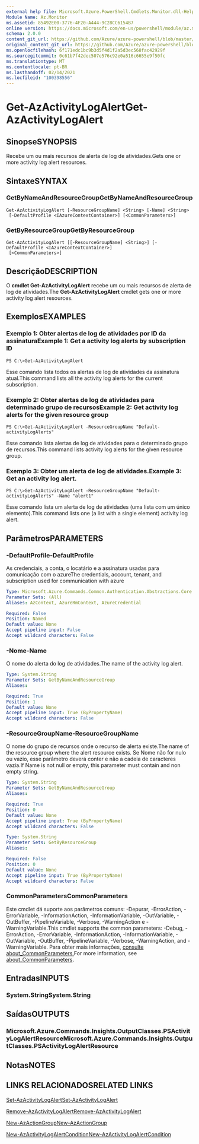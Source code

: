 ```yaml
---
external help file: Microsoft.Azure.PowerShell.Cmdlets.Monitor.dll-Help.xml
Module Name: Az.Monitor
ms.assetid: 85492E00-3776-4F20-A444-9C28CC6154B7
online version: https://docs.microsoft.com/en-us/powershell/module/az.monitor/get-azactivitylogalert
schema: 2.0.0
content_git_url: https://github.com/Azure/azure-powershell/blob/master/src/Monitor/Monitor/help/Get-AzActivityLogAlert.md
original_content_git_url: https://github.com/Azure/azure-powershell/blob/master/src/Monitor/Monitor/help/Get-AzActivityLogAlert.md
ms.openlocfilehash: 6f171edc1bc9b3d5f4d1f2a5d3ec568fac42929f
ms.sourcegitcommit: 0c61b7f42dec507e576c92e0a516c6655e9f50fc
ms.translationtype: MT
ms.contentlocale: pt-BR
ms.lasthandoff: 02/14/2021
ms.locfileid: "100398556"
---
```

# <span data-ttu-id="7e024-101">Get-AzActivityLogAlert</span><span class="sxs-lookup"><span data-stu-id="7e024-101">Get-AzActivityLogAlert</span></span>

## <span data-ttu-id="7e024-102">Sinopse</span><span class="sxs-lookup"><span data-stu-id="7e024-102">SYNOPSIS</span></span>
<span data-ttu-id="7e024-103">Recebe um ou mais recursos de alerta de log de atividades.</span><span class="sxs-lookup"><span data-stu-id="7e024-103">Gets one or more activity log alert resources.</span></span>

## <span data-ttu-id="7e024-104">Sintaxe</span><span class="sxs-lookup"><span data-stu-id="7e024-104">SYNTAX</span></span>

### <span data-ttu-id="7e024-105">GetByNameAndResourceGroup</span><span class="sxs-lookup"><span data-stu-id="7e024-105">GetByNameAndResourceGroup</span></span>
```
Get-AzActivityLogAlert [-ResourceGroupName] <String> [-Name] <String>
 [-DefaultProfile <IAzureContextContainer>] [<CommonParameters>]
```

### <span data-ttu-id="7e024-106">GetByResourceGroup</span><span class="sxs-lookup"><span data-stu-id="7e024-106">GetByResourceGroup</span></span>
```
Get-AzActivityLogAlert [[-ResourceGroupName] <String>] [-DefaultProfile <IAzureContextContainer>]
 [<CommonParameters>]
```

## <span data-ttu-id="7e024-107">Descrição</span><span class="sxs-lookup"><span data-stu-id="7e024-107">DESCRIPTION</span></span>
<span data-ttu-id="7e024-108">O **cmdlet Get-AzActivityLogAlert** recebe um ou mais recursos de alerta de log de atividades.</span><span class="sxs-lookup"><span data-stu-id="7e024-108">The **Get-AzActivityLogAlert** cmdlet gets one or more activity log alert resources.</span></span>

## <span data-ttu-id="7e024-109">Exemplos</span><span class="sxs-lookup"><span data-stu-id="7e024-109">EXAMPLES</span></span>

### <span data-ttu-id="7e024-110">Exemplo 1: Obter alertas de log de atividades por ID da assinatura</span><span class="sxs-lookup"><span data-stu-id="7e024-110">Example 1: Get a activity log alerts by subscription ID</span></span>
```
PS C:\>Get-AzActivityLogAlert
```

<span data-ttu-id="7e024-111">Esse comando lista todos os alertas de log de atividades da assinatura atual.</span><span class="sxs-lookup"><span data-stu-id="7e024-111">This command lists all the activity log alerts for the current subscription.</span></span>

### <span data-ttu-id="7e024-112">Exemplo 2: Obter alertas de log de atividades para determinado grupo de recursos</span><span class="sxs-lookup"><span data-stu-id="7e024-112">Example 2: Get activity log alerts for the given resource group</span></span>
```
PS C:\>Get-AzActivityLogAlert -ResourceGroupName "Default-activityLogAlerts"
```

<span data-ttu-id="7e024-113">Esse comando lista alertas de log de atividades para o determinado grupo de recursos.</span><span class="sxs-lookup"><span data-stu-id="7e024-113">This command lists activity log alerts for the given resource group.</span></span>

### <span data-ttu-id="7e024-114">Exemplo 3: Obter um alerta de log de atividades.</span><span class="sxs-lookup"><span data-stu-id="7e024-114">Example 3: Get an activity log alert.</span></span>
```
PS C:\>Get-AzActivityLogAlert -ResourceGroupName "Default-activityLogAlerts" -Name "alert1"
```

<span data-ttu-id="7e024-115">Esse comando lista um alerta de log de atividades (uma lista com um único elemento).</span><span class="sxs-lookup"><span data-stu-id="7e024-115">This command lists one (a list with a single element) activity log alert.</span></span>

## <span data-ttu-id="7e024-116">Parâmetros</span><span class="sxs-lookup"><span data-stu-id="7e024-116">PARAMETERS</span></span>

### <span data-ttu-id="7e024-117">-DefaultProfile</span><span class="sxs-lookup"><span data-stu-id="7e024-117">-DefaultProfile</span></span>
<span data-ttu-id="7e024-118">As credenciais, a conta, o locatário e a assinatura usadas para comunicação com o azure</span><span class="sxs-lookup"><span data-stu-id="7e024-118">The credentials, account, tenant, and subscription used for communication with azure</span></span>

```yaml
Type: Microsoft.Azure.Commands.Common.Authentication.Abstractions.Core.IAzureContextContainer
Parameter Sets: (All)
Aliases: AzContext, AzureRmContext, AzureCredential

Required: False
Position: Named
Default value: None
Accept pipeline input: False
Accept wildcard characters: False
```

### <span data-ttu-id="7e024-119">-Nome</span><span class="sxs-lookup"><span data-stu-id="7e024-119">-Name</span></span>
<span data-ttu-id="7e024-120">O nome do alerta do log de atividades.</span><span class="sxs-lookup"><span data-stu-id="7e024-120">The name of the activity log alert.</span></span>

```yaml
Type: System.String
Parameter Sets: GetByNameAndResourceGroup
Aliases:

Required: True
Position: 1
Default value: None
Accept pipeline input: True (ByPropertyName)
Accept wildcard characters: False
```

### <span data-ttu-id="7e024-121">-ResourceGroupName</span><span class="sxs-lookup"><span data-stu-id="7e024-121">-ResourceGroupName</span></span>
<span data-ttu-id="7e024-122">O nome do grupo de recursos onde o recurso de alerta existe.</span><span class="sxs-lookup"><span data-stu-id="7e024-122">The name of the resource group where the alert resource exists.</span></span>
<span data-ttu-id="7e024-123">Se Nome não for nulo ou vazio, esse parâmetro deverá conter e não a cadeia de caracteres vazia.</span><span class="sxs-lookup"><span data-stu-id="7e024-123">If Name is not null or empty, this parameter must contain and non empty string.</span></span>

```yaml
Type: System.String
Parameter Sets: GetByNameAndResourceGroup
Aliases:

Required: True
Position: 0
Default value: None
Accept pipeline input: True (ByPropertyName)
Accept wildcard characters: False
```

```yaml
Type: System.String
Parameter Sets: GetByResourceGroup
Aliases:

Required: False
Position: 0
Default value: None
Accept pipeline input: True (ByPropertyName)
Accept wildcard characters: False
```

### <span data-ttu-id="7e024-124">CommonParameters</span><span class="sxs-lookup"><span data-stu-id="7e024-124">CommonParameters</span></span>
<span data-ttu-id="7e024-125">Este cmdlet dá suporte aos parâmetros comuns: -Depurar, -ErrorAction, -ErrorVariable, -InformationAction, -InformationVariable, -OutVariable, -OutBuffer, -PipelineVariable, -Verbose, -WarningAction e -WarningVariable.</span><span class="sxs-lookup"><span data-stu-id="7e024-125">This cmdlet supports the common parameters: -Debug, -ErrorAction, -ErrorVariable, -InformationAction, -InformationVariable, -OutVariable, -OutBuffer, -PipelineVariable, -Verbose, -WarningAction, and -WarningVariable.</span></span> <span data-ttu-id="7e024-126">Para obter mais informações, [consulte about_CommonParameters.](http://go.microsoft.com/fwlink/?LinkID=113216)</span><span class="sxs-lookup"><span data-stu-id="7e024-126">For more information, see [about_CommonParameters](http://go.microsoft.com/fwlink/?LinkID=113216).</span></span>

## <span data-ttu-id="7e024-127">Entradas</span><span class="sxs-lookup"><span data-stu-id="7e024-127">INPUTS</span></span>

### <span data-ttu-id="7e024-128">System.String</span><span class="sxs-lookup"><span data-stu-id="7e024-128">System.String</span></span>

## <span data-ttu-id="7e024-129">Saídas</span><span class="sxs-lookup"><span data-stu-id="7e024-129">OUTPUTS</span></span>

### <span data-ttu-id="7e024-130">Microsoft.Azure.Commands.Insights.OutputClasses.PSActivityLogAlertResource</span><span class="sxs-lookup"><span data-stu-id="7e024-130">Microsoft.Azure.Commands.Insights.OutputClasses.PSActivityLogAlertResource</span></span>

## <span data-ttu-id="7e024-131">Notas</span><span class="sxs-lookup"><span data-stu-id="7e024-131">NOTES</span></span>

## <span data-ttu-id="7e024-132">LINKS RELACIONADOS</span><span class="sxs-lookup"><span data-stu-id="7e024-132">RELATED LINKS</span></span>

[<span data-ttu-id="7e024-133">Set-AzActivityLogAlert</span><span class="sxs-lookup"><span data-stu-id="7e024-133">Set-AzActivityLogAlert</span></span>](./Set-AzActivityLogAlert.md)


[<span data-ttu-id="7e024-134">Remove-AzActivityLogAlert</span><span class="sxs-lookup"><span data-stu-id="7e024-134">Remove-AzActivityLogAlert</span></span>](./Remove-AzActivityLogAlert.md)

[<span data-ttu-id="7e024-135">New-AzActionGroup</span><span class="sxs-lookup"><span data-stu-id="7e024-135">New-AzActionGroup</span></span>](./New-AzActionGroup.md)

[<span data-ttu-id="7e024-136">New-AzActivityLogAlertCondition</span><span class="sxs-lookup"><span data-stu-id="7e024-136">New-AzActivityLogAlertCondition</span></span>](./New-AzActivityLogAlertCondition.md)
